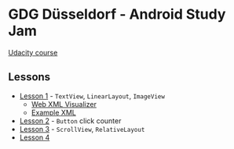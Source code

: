 # GDG Düsseldorf - Android Study Jam

[Udacity course](https://www.udacity.com/course/android-development-for-beginners--ud837)

## Lessons

- [Lesson 1](https://github.com/passsy/gdg-dus-study-jam/tree/Lesson1) - `TextView`, `LinearLayout`, `ImageView`
  - [Web XML Visualizer](http://labs.udacity.com/android-visualizer/#/android/simple-imageview)  
  - [Example XML](https://github.com/passsy/gdg-dus-study-jam/blob/Lesson1/app/src/main/res/layout/activity_main.xml)
- [Lesson 2](https://github.com/passsy/gdg-dus-study-jam/tree/Lesson2) - `Button` click counter
- [Lesson 3](https://github.com/passsy/gdg-dus-study-jam/tree/Lesson3) - `ScrollView`, `RelativeLayout`
- [Lesson 4](https://github.com/passsy/gdg-dus-study-jam/tree/Lesson4)